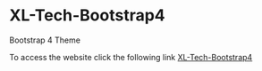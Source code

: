 # XL-Tech-Bootstrap4
Bootstrap 4 Theme

To access the website click the following link [XL-Tech-Bootstrap4](https://alexticovschi.github.io/XL-Tech-Bootstrap4/)

